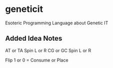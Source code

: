 # geneticit
Esoteric Programming Language about Genetic IT

## Added Idea Notes

AT or TA Spin L or R
CG or GC Spin L or R

Flip 1 or 0 = Consume or Place
